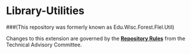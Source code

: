 # Library-Utilities
###(This repository was formerly known as Edu.Wisc.Forest.Flel.Util)

Changes to this extension are governed by the [**Repository Rules**](https://sites.google.com/site/landismodel/developers/developers-blog/repositoryrulesfromthetechnicaladvisorycommittee) from the Technical Advisory Committee.

